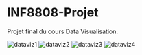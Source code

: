 # INF8808-Projet
Projet final du cours Data Visualisation.

![dataviz1](https://github.com/Machine223/INF8808-Projet/assets/42685570/17b48de8-0e0a-4248-928f-4cac851a6f73)
![dataviz2](https://github.com/Machine223/INF8808-Projet/assets/42685570/71e1bcfb-2363-4639-82fe-925784adfe45)
![dataviz3](https://github.com/Machine223/INF8808-Projet/assets/42685570/d99b683c-ce3f-4408-bf4e-2f9fb331a840)
![dataviz4](https://github.com/Machine223/INF8808-Projet/assets/42685570/d7f62d2c-5b87-4849-90ea-b7faec397c84)

